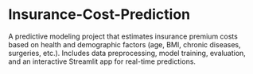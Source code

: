 # Insurance-Cost-Prediction
A predictive modeling project that estimates insurance premium costs based on health and demographic factors (age, BMI, chronic diseases, surgeries, etc.). Includes data preprocessing, model training, evaluation, and an interactive Streamlit app for real-time predictions.
